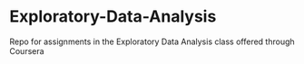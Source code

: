 # Exploratory-Data-Analysis
Repo for assignments in the Exploratory Data Analysis class offered through Coursera
